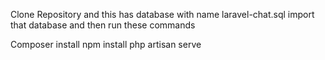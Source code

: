 Clone Repository and this has database with name laravel-chat.sql import that database
and then run these commands

Composer install
npm install
php artisan serve

